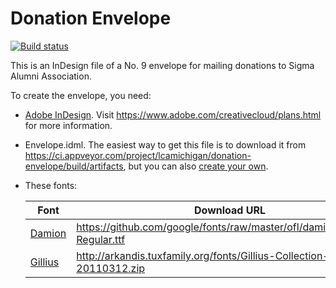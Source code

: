 # Donation Envelope

[![Build status](https://ci.appveyor.com/api/projects/status/8gpxn0fx2qmyqb6p?svg=true)](https://ci.appveyor.com/project/lcamichigan/donation-envelope)

This is an InDesign file of a No. 9 envelope for mailing donations to Sigma
Alumni Association.

To create the envelope, you need:

* [Adobe InDesign](https://www.adobe.com/products/indesign.html). Visit
  https://www.adobe.com/creativecloud/plans.html for more information.

* Envelope.idml. The easiest way to get this file is to download it from
  https://ci.appveyor.com/project/lcamichigan/donation-envelope/build/artifacts,
  but you can also [create your own](https://github.com/lcamichigan/make-idml).

* These fonts:

  | Font                                                   | Download URL                                                             |
  |--------------------------------------------------------|--------------------------------------------------------------------------|
  | [Damion](https://fonts.google.com/specimen/Damion)     | https://github.com/google/fonts/raw/master/ofl/damion/Damion-Regular.ttf |
  | [Gillius](http://arkandis.tuxfamily.org/adffonts.html) | http://arkandis.tuxfamily.org/fonts/Gillius-Collection-20110312.zip      |

